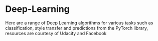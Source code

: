 # Deep-Learning
Here are a range of Deep Learning algorithms for various tasks such as classification, style transfer and predictions from the PyTorch library, resources are courtesy of Udacity and Facebook

